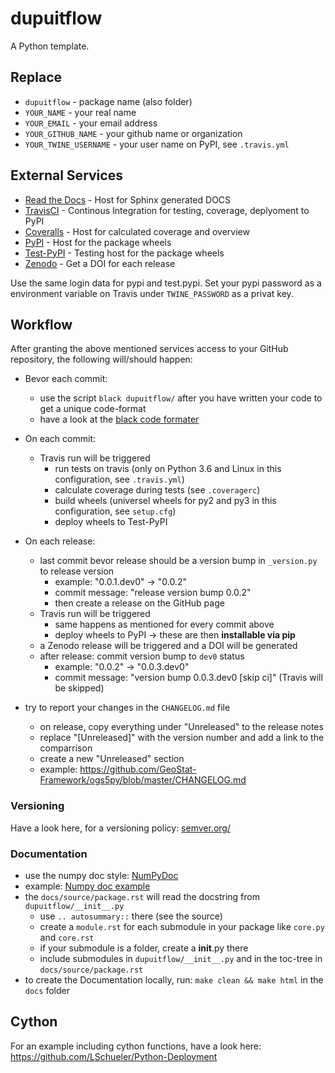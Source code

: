 # dupuitflow
A Python template.

## Replace
* ``dupuitflow`` - package name (also folder)
* ``YOUR_NAME`` - your real name
* ``YOUR_EMAIL`` - your email address
* ``YOUR_GITHUB_NAME`` - your github name or organization
* ``YOUR_TWINE_USERNAME`` - your user name on PyPI, see ``.travis.yml``

## External Services
* [Read the Docs](https://readthedocs.org/) - Host for Sphinx generated DOCS
* [TravisCI](https://travis-ci.org/) - Continous Integration for testing, coverage, deplyoment to PyPI
* [Coveralls](https://coveralls.io/) - Host for calculated coverage and overview
* [PyPI](https://pypi.org/) - Host for the package wheels
* [Test-PyPI](https://test.pypi.org/) - Testing host for the package wheels
* [Zenodo](https://zenodo.org/) - Get a DOI for each release

Use the same login data for pypi and test.pypi.
Set your pypi password as a environment variable on Travis under ``TWINE_PASSWORD`` as a privat key.

## Workflow
After granting the above mentioned services access to your GitHub repository,
the following will/should happen:

* Bevor each commit:
  * use the script `black dupuitflow/` after you have written your code to get a unique code-format
  * have a look at the [black code formater](https://github.com/python/black)

* On each commit:
  * Travis run will be triggered
    * run tests on travis (only on Python 3.6 and Linux in this configuration, see ``.travis.yml``)
    * calculate coverage during tests (see ``.coveragerc``)
    * build wheels (universel wheels for py2 and py3 in this configuration, see ``setup.cfg``)
    * deploy wheels to Test-PyPI

* On each release:
  * last commit bevor release should be a version bump in ``_version.py`` to release version
    * example: "0.0.1.dev0" -> "0.0.2"
    * commit message: "release version bump 0.0.2"
    * then create a release on the GitHub page
  * Travis run will be triggered
    * same happens as mentioned for every commit above
    * deploy wheels to PyPI -> these are then **installable via pip**
  * a Zenodo release will be triggered and a DOI will be generated
  * after release: commit version bump to ``dev0`` status
    * example: "0.0.2" -> "0.0.3.dev0"
    * commit message: "version bump 0.0.3.dev0 [skip ci]" (Travis will be skipped)

* try to report your changes in the ``CHANGELOG.md`` file
  * on release, copy everything under "Unreleased" to the release notes
  * replace "[Unreleased]" with the version number and add a link to the comparrison
  * create a new "Unreleased" section
  * example: https://github.com/GeoStat-Framework/ogs5py/blob/master/CHANGELOG.md

### Versioning
Have a look here, for a versioning policy: [semver.org/](https://semver.org/)

### Documentation
* use the numpy doc style: [NumPyDoc](https://numpydoc.readthedocs.io/en/latest/format.html)
* example: [Numpy doc example](https://sphinxcontrib-napoleon.readthedocs.io/en/latest/example_numpy.html)
* the ``docs/source/package.rst`` will read the docstring from ``dupuitflow/__init__.py``
  * use ``.. autosummary::`` there (see the source)
  * create a ``module.rst`` for each submodule in your package like ``core.py`` and ``core.rst``
  * if your submodule is a folder, create a __init__.py there
  * include submodules in ``dupuitflow/__init__.py`` and in the toc-tree in ``docs/source/package.rst``
* to create the Documentation locally, run: ``make clean && make html`` in the ``docs`` folder

## Cython
For an example including cython functions, have a look here:
https://github.com/LSchueler/Python-Deployment

